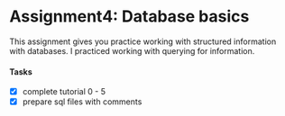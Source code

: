 # Assignment4: Database basics

This assignment gives you practice working with structured information with databases. I practiced working with querying for information. 

#### Tasks 
- [x] complete tutorial 0 - 5
- [x] prepare sql files with comments
